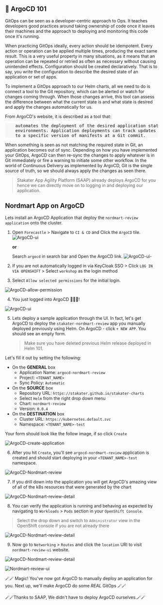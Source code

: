 ## 🐙 ArgoCD 101

GitOps can be seen as a developer-centric approach to Ops. It teaches developers good practices around taking ownership of code once it leaves their machines and the approach to deploying and monitoring this code once it's running.

When practicing GitOps ideally, every action should be idempotent. Every action or operation can be applied multiple times, producing the exact same result. This is a very useful property in many situations, as it means that an operation can be repeated or retried as often as necessary without causing unintended effects. Configuration should be created declaratively. That is to say, you write the configuration to describe the desired state of an application or set of apps.

To implement a GitOps approach to our Helm charts, all we need to do is connect a tool to the Git repository, which can be alerted or watch for changes coming through. When those changes arrive, this tool can assess the difference between what the current state is and what state is desired and apply the changes automatically for
us.

From ArgoCD's website, it is described as a tool that:

<div class="highlight" style="background: #f7f7f7">
<pre>
    automates the deployment of the desired application states in the specified target
    environments. Application deployments can track updates to branches, tags, or be pinned
    to a specific version of manifests at a Git commit.
</pre></div>

When something is seen as not matching the required state in Git, an application becomes out of sync. Depending on how you have implemented your GitOps, ArgoCD can then re-sync the changes to apply whatever is in Git immediately or fire a warning to initiate some other workflow. In the world of Continuous Delivery as implemented by ArgoCD, Git is the single source of truth, so we should always apply the changes as seen there.

> Stakater App Agility Platform (SAAP) already deploys ArgoCD for you hence we can directly move on to logging in and deploying our application.

## Nordmart App on ArgoCD

Lets install an ArgoCD Application that deploy the `nordmart-review application` onto the cluster.

1. Open `Forecastle` > Navigate to `CI & CD` and Click the `ArgoCD` tile.  
    ![ArgoCD-ui](images/2-argocd-forecastle.jpg)
    
    **or**  

    Search `argocd` in search bar and Open the ArgoCD link. 
    ![ArgoCD-ui-](images/2-argocd-forecastle-search.jpg)


2. If you are not automatically logged in via KeyCloak SSO > Click `LOG IN VIA OPENSHIFT` > Select `workshop` as the login method 

3. Select `Allow selected permissions` for the initial login.

![ArgoCD-allow-permission](images/argocd-allow-permission.png)

4. You just logged into ArgoCD 👏👏👏! 

![ArgoCD-ui](images/2-argocd-ui.png)

5. Lets deploy a sample application through the UI. In fact, let's get ArgoCD to deploy the `stakater-nordmart-review` app you manually deployed previously using Helm. On ArgoCD - click `+ NEW APP`. You should see an empty form.
    > Make sure you have deleted previous Helm release deployed in Helm 101.
  
Let's fill it out by setting the following:

   * On the **GENERAL** box
      * Application Name: `argocd-nordmart-review`
      * Project: `<TENANT_NAME>`
      * Sync Policy: `Automatic`
   * On the **SOURCE** box
      * Repository URL: `https://stakater.github.io/stakater-charts`
      * Select `Helm` from the right drop down menu
      * Chart: `nordmart-review`
      * Version: `0.0.4`
   * On the **DESTINATION** box
      * Cluster URL: `https://kubernetes.default.svc`
      * Namespace: `<TENANT_NAME>-test`

Your form should look like the follow image, if so click `Create`

![ArgoCD-create-application](images/2-argocd-create-application.png)

6. After you hit `Create`, you'll see `argocd-nordmart-review` application is created and should start deploying in your `<TENANT_NAME>-test` namespace.

![ArgoCD-Nordmart-review](images/2-argocd-nordmart-review-argocd-app.png)

7. If you drill down into the application you will get ArgoCD's amazing view of all of the k8s resources that were generated by the chart

![ArgoCD-Nordmart-review-detail](images/2-argocd-nordmart-review-argocd-app-details.png)

8. You can verify the application is running and behaving as expected by navigating to `Workloads` > `Pods` section in your `OpenShift Console`.

  > Select the drop down and switch to `Administrator` view in the OpenShift console if you are not already there

![ArgoCD-Nordmart-review-detail](images/2-argocd-nordmart-review-pods.png)

9. Now go to `Networking` > `Routes` and click the `location` URI to visit `nordmart-review-ui` website.

![ArgoCD-Nordmart-review-detail](images/2-argocd-nordmart-review-route.png)

![Nordmart-review-ui](./images/1a-1-nordmart-review-ui.png)

🪄🪄 Magic! You've now got ArgoCD to manually deploy an application for you. Next up, we'll make ArgoCD do some *REAL* GitOps 🪄🪄

🪄🪄Thanks to SAAP, We didn't have to deploy ArgoCD ourselves.🪄🪄
